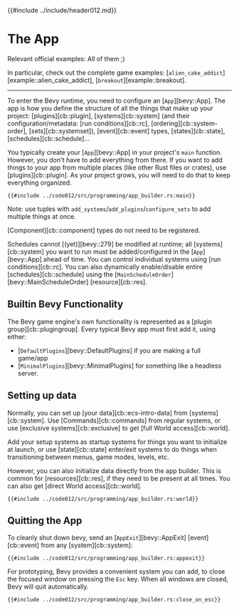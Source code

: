{{#include ../include/header012.md}}

# The App

Relevant official examples: All of them ;)

In particular, check out the complete game examples:
[`alien_cake_addict`][example::alien_cake_addict],
[`breakout`][example::breakout].

---

To enter the Bevy runtime, you need to configure an [`App`][bevy::App]. The app
is how you define the structure of all the things that make up your project:
[plugins][cb::plugin], [systems][cb::system] (and their configuration/metadata:
[run conditions][cb::rc], [ordering][cb::system-order], [sets][cb::systemset]),
[event][cb::event] types, [states][cb::state], [schedules][cb::schedule]…

You typically create your [`App`][bevy::App] in your project's `main` function.
However, you don't have to add everything from there. If you want to add things
to your app from multiple places (like other Rust files or crates), use
[plugins][cb::plugin]. As your project grows, you will need to do that to keep
everything organized.

```rust,no_run,noplayground
{{#include ../code012/src/programming/app_builder.rs:main}}
```

Note: use tuples with `add_systems`/`add_plugins`/`configure_sets` to add
multiple things at once.

[Component][cb::component] types do not need to be registered.

Schedules cannot [(yet)][bevy::279] be modified at runtime; all
[systems][cb::system] you want to run must be added/configured in the
[`App`][bevy::App] ahead of time. You can control individual systems using [run
conditions][cb::rc]. You can also dynamically enable/disable entire
[schedules][cb::schedule] using the
[`MainScheduleOrder`][bevy::MainScheduleOrder] [resource][cb::res].

## Builtin Bevy Functionality

The Bevy game engine's own functionality is represented as a [plugin group][cb::plugingroup].
Every typical Bevy app must first add it, using either:
 - [`DefaultPlugins`][bevy::DefaultPlugins] if you are making a full game/app
 - [`MinimalPlugins`][bevy::MinimalPlugins] for something like a headless server.

## Setting up data

Normally, you can set up [your data][cb::ecs-intro-data] from
[systems][cb::system]. Use [Commands][cb::commands] from regular systems, or
use [exclusive systems][cb::exclusive] to get [full World access][cb::world].

Add your setup systems as startup systems for things you want to initialize
at launch, or use [state][cb::state] enter/exit systems to do things when
transitioning between menus, game modes, levels, etc.

However, you can also initialize data directly from the app builder. This
is common for [resources][cb::res], if they need to be present at all
times. You can also get [direct World access][cb::world].

```rust,no_run,noplayground
{{#include ../code012/src/programming/app_builder.rs:world}}
```

## Quitting the App

To cleanly shut down bevy, send an [`AppExit`][bevy::AppExit]
[event][cb::event] from any [system][cb::system]:

```rust,no_run,noplayground
{{#include ../code012/src/programming/app_builder.rs:appexit}}
```

For prototyping, Bevy provides a convenient system you can add, to close the
focused window on pressing the `Esc` key. When all windows are closed, Bevy will
quit automatically.

```rust,no_run,noplayground
{{#include ../code012/src/programming/app_builder.rs:close_on_esc}}
```
